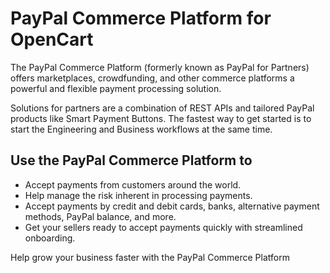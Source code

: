 # PayPal Commerce Platform for OpenCart

The PayPal Commerce Platform (formerly known as PayPal for Partners) offers marketplaces, crowdfunding, and other commerce platforms a powerful and flexible payment processing solution.

Solutions for partners are a combination of REST APIs and tailored PayPal products like Smart Payment Buttons. The fastest way to get started is to start the Engineering and Business workflows at the same time.

## Use the PayPal Commerce Platform to
- Accept payments from customers around the world.
- Help manage the risk inherent in processing payments.
- Accept payments by credit and debit cards, banks, alternative payment methods, PayPal balance, and more.
- Get your sellers ready to accept payments quickly with streamlined onboarding.


Help grow your business faster with the PayPal Commerce Platform
